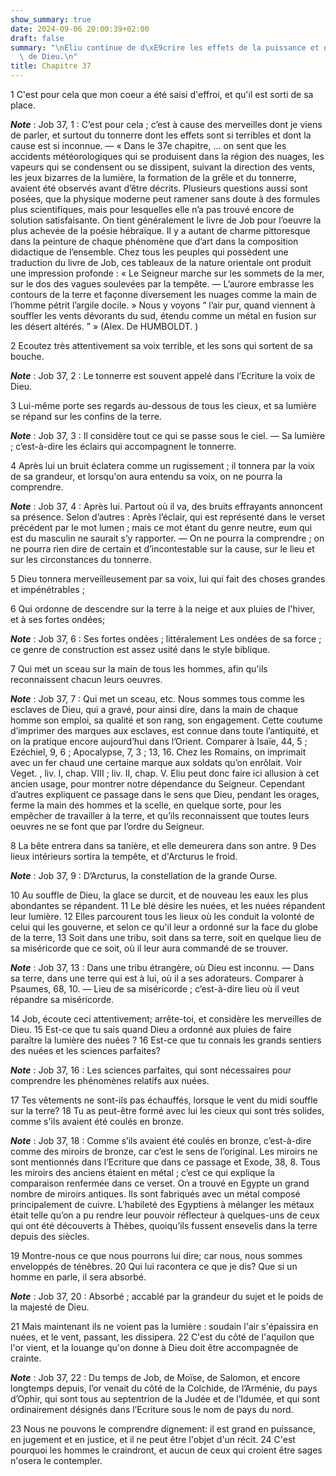 ```yaml
---
show_summary: true
date: 2024-09-06 20:00:39+02:00
draft: false
summary: "\nEliu continue de d\xE9crire les effets de la puissance et de la sagesse\
  \ de Dieu.\n"
title: Chapitre 37
---
```





1 C'est pour cela que mon coeur a été saisi d'effroi, et qu'il est sorti de sa place.

***Note*** :  Job 37, 1 : C’est pour cela ; c’est à cause des merveilles dont je viens de parler, et surtout du tonnerre dont les effets sont si terribles et dont la cause est si inconnue. ― « Dans le 37e chapitre, … on sent que les accidents météorologiques qui se produisent dans la région des nuages, les vapeurs qui se condensent ou se dissipent, suivant la direction des vents, les jeux bizarres de la lumière, la formation de la grêle et du tonnerre, avaient été observés avant d’être décrits. Plusieurs questions aussi sont posées, que la physique moderne peut ramener sans doute à des formules plus scientifiques, mais pour lesquelles elle n’a pas trouvé encore de solution satisfaisante. On tient généralement le livre de Job pour l’oeuvre la plus achevée de la poésie hébraïque. Il y a autant de charme pittoresque dans la peinture de chaque phénomène que d’art dans la composition didactique de l’ensemble. Chez tous les peuples qui possèdent une traduction du livre de Job, ces tableaux de la nature orientale ont produit
une impression profonde : « Le Seigneur marche sur les sommets de la mer, sur le dos des vagues soulevées par la tempête. ― L’aurore embrasse les contours de la terre et façonne diversement les nuages comme la main de l’homme pétrit l’argile docile. » Nous y voyons “ l’air pur, quand viennent à souffler les vents dévorants du sud, étendu comme un métal en fusion sur les désert altérés. ” » (Alex. De HUMBOLDT. )

2 Ecoutez très attentivement sa voix terrible, et les sons qui sortent de sa bouche.

***Note*** :  Job 37, 2 : Le tonnerre est souvent appelé dans l’Ecriture la voix de Dieu.

3 Lui-même porte ses regards au-dessous de tous les cieux, et sa lumière se répand sur les confins de la terre.

***Note*** :  Job 37, 3 : Il considère tout ce qui se passe sous le ciel. ― Sa lumière ; c’est-à-dire les éclairs qui accompagnent le tonnerre.

4 Après lui un bruit éclatera comme un rugissement ; il tonnera par la voix de sa grandeur, et lorsqu'on aura entendu sa voix, on ne pourra la comprendre.

***Note*** :  Job 37, 4 : Après lui. Partout où il va, des bruits effrayants annoncent sa présence. Selon d’autres : Après l’éclair, qui est représenté dans le verset précédent par le mot lumen ; mais ce mot étant du genre neutre, eum qui est du masculin ne saurait s’y rapporter. ― On ne pourra la comprendre ; on ne pourra rien dire de certain et d’incontestable sur la cause, sur le lieu et sur les circonstances du tonnerre.

5 Dieu tonnera merveilleusement par sa voix, lui qui fait des choses grandes et impénétrables ;


6 Qui ordonne de descendre sur la terre à la neige et aux pluies de l'hiver, et à ses fortes ondées;

***Note*** :  Job 37, 6 : Ses fortes ondées ; littéralement Les ondées de sa force ; ce genre de construction est assez usité dans le style biblique.

7 Qui met un sceau sur la main de tous les hommes, afin qu'ils reconnaissent chacun leurs oeuvres.

***Note*** :  Job 37, 7 : Qui met un sceau, etc. Nous sommes tous comme les esclaves de Dieu, qui a gravé, pour ainsi dire, dans la main de chaque homme son emploi, sa qualité et son rang, son engagement. Cette coutume d’imprimer des marques aux esclaves, est connue dans toute l’antiquité, et on la pratique encore aujourd’hui dans l’Orient. Comparer à Isaïe, 44, 5 ; Ezéchiel, 9, 6 ; Apocalypse, 7, 3 ; 13, 16. Chez les Romains, on imprimait avec un fer chaud une certaine marque aux soldats qu’on enrôlait. Voir Veget. , liv. I, chap. VIII ; liv. II, chap. V. Eliu peut donc faire ici allusion à cet ancien usage, pour montrer notre dépendance du Seigneur. Cependant d’autres expliquent ce passage dans le sens que Dieu, pendant les orages, ferme la main des hommes et la scelle, en quelque sorte, pour les empêcher de travailler à la terre, et qu’ils reconnaissent que toutes leurs oeuvres ne se font que par l’ordre du Seigneur.

8 La bête entrera dans sa tanière, et elle demeurera dans son antre. 9 Des lieux intérieurs sortira la tempête, et d'Arcturus le froid.

***Note*** :  Job 37, 9 : D’Arcturus, la constellation de la grande Ourse.

10 Au souffle de Dieu, la glace se durcit, et de nouveau les eaux les plus abondantes se répandent. 11 Le blé désire les nuées, et les nuées répandent leur lumière. 12 Elles parcourent tous les lieux où les conduit la volonté de celui qui les gouverne, et selon ce qu'il leur a ordonné sur la face du globe de la terre, 13 Soit dans une tribu, soit dans sa terre, soit en quelque lieu de sa miséricorde que ce soit, où il leur aura commandé de se trouver.

***Note*** :  Job 37, 13 : Dans une tribu étrangère, où Dieu est inconnu. ― Dans sa terre, dans une terre qui est à lui, où il a ses adorateurs. Comparer à Psaumes, 68, 10. ― Lieu de sa miséricorde ; c’est-à-dire lieu où il veut répandre sa miséricorde.


14 Job, écoute ceci attentivement; arrête-toi, et considère les merveilles de Dieu. 15 Est-ce que tu sais quand Dieu a ordonné aux pluies de faire paraître la lumière des nuées ? 16 Est-ce que tu connais les grands sentiers des nuées et les sciences parfaites?

***Note*** :  Job 37, 16 : Les sciences parfaites, qui sont nécessaires pour comprendre les phénomènes relatifs aux nuées.

17 Tes vêtements ne sont-ils pas échauffés, lorsque le vent du midi souffle sur la terre? 18 Tu as peut-être formé avec lui les cieux qui sont très solides, comme s'ils avaient été coulés en bronze.

***Note*** :  Job 37, 18 : Comme s’ils avaient été coulés en bronze, c’est-à-dire comme des miroirs de bronze, car c’est le sens de l’original. Les miroirs ne sont mentionnés dans l’Ecriture que dans ce passage et Exode, 38, 8. Tous les miroirs des anciens étaient en métal ; c’est ce qui explique la comparaison renfermée dans ce verset. On a trouvé en Egypte un grand nombre de miroirs antiques. Ils sont fabriqués avec un métal composé principalement de cuivre. L’habileté des Egyptiens à mélanger les métaux était telle qu’on a pu rendre leur pouvoir réflecteur à quelques-uns de ceux qui ont été découverts à Thèbes, quoiqu’ils fussent ensevelis dans la terre depuis des siècles.

19 Montre-nous ce que nous pourrons lui dire; car nous, nous sommes enveloppés de ténèbres. 20 Qui lui racontera ce que je dis? Que si un homme en parle, il sera absorbé.

***Note*** :  Job 37, 20 : Absorbé ; accablé par la grandeur du sujet et le poids de la majesté de Dieu.

21 Mais maintenant ils ne voient pas la lumière : soudain l'air s'épaissira en nuées, et le vent, passant, les dissipera. 22 C'est du côté de l'aquilon que l'or vient, et la louange qu'on donne à Dieu doit être accompagnée de crainte.

***Note*** :  Job 37, 22 : Du temps de Job, de Moïse, de Salomon, et encore longtemps depuis, l’or venait du côté de la Colchide, de l’Arménie, du pays d’Ophir, qui sont tous au septentrion de la Judée et de l’Idumée, et qui sont ordinairement désignés dans l’Ecriture sous le nom de pays du nord.

23 Nous ne pouvons le comprendre dignement: il est grand en puissance, en jugement et en justice, et il ne peut être l'objet d'un récit. 24 C'est pourquoi les hommes le craindront, et aucun de ceux qui croient être sages n'osera le contempler.

